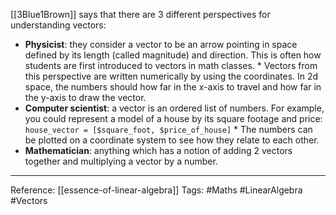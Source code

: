 [[3Blue1Brown]] says that there are 3 different perspectives for understanding vectors:

* **Physicist**: they consider a vector to be an arrow pointing in space defined by  its length (called magnitude) and direction. This is often how students are first introduced to vectors in math classes.
        * Vectors from this perspective are written numerically by using the coordinates. In 2d space, the numbers should how far in the x-axis to travel and how far in the y-axis to draw the vector.
* **Computer scientist**: a vector is an ordered list of numbers. For example, you could represent a model of a house by its square footage and price: `house_vector = [$square_foot, $price_of_house]`
        * The numbers can be plotted on a coordinate system to see how they relate to each other.
* **Mathematician**: anything which has a notion of adding 2 vectors together and multiplying a vector by a number.

---

Reference: [[essence-of-linear-algebra]]
Tags: #Maths #LinearAlgebra #Vectors
    
